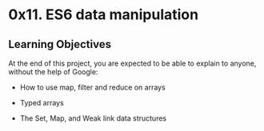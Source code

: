# 0x11. ES6 data manipulation

## Learning Objectives

At the end of this project, you are expected to be able to explain to anyone, without the help of Google:


* How to use map, filter and reduce on arrays

* Typed arrays

* The Set, Map, and Weak link data structures
